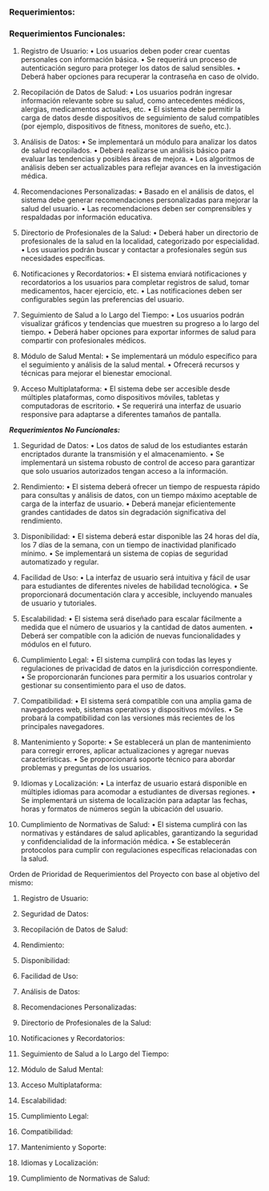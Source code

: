 ### Requerimientos:

### Requerimientos Funcionales:

1.	Registro de Usuario:
•	Los usuarios deben poder crear cuentas personales con información básica.
•	Se requerirá un proceso de autenticación seguro para proteger los datos de salud sensibles.
•	Deberá haber opciones para recuperar la contraseña en caso de olvido.

2.	Recopilación de Datos de Salud:
•	Los usuarios podrán ingresar información relevante sobre su salud, como antecedentes médicos, alergias, medicamentos actuales, etc.
•	El sistema debe permitir la carga de datos desde dispositivos de seguimiento de salud compatibles (por ejemplo, dispositivos de fitness, monitores de sueño, etc.).

3.	Análisis de Datos:
•	Se implementará un módulo para analizar los datos de salud recopilados.
•	Deberá realizarse un análisis básico para evaluar las tendencias y posibles áreas de mejora.
•	Los algoritmos de análisis deben ser actualizables para reflejar avances en la investigación médica.

4.	Recomendaciones Personalizadas:
•	Basado en el análisis de datos, el sistema debe generar recomendaciones personalizadas para mejorar la salud del usuario.
•	Las recomendaciones deben ser comprensibles y respaldadas por información educativa.

5.	Directorio de Profesionales de la Salud:
•	Deberá haber un directorio de profesionales de la salud en la localidad, categorizado por especialidad.
•	Los usuarios podrán buscar y contactar a profesionales según sus necesidades específicas.

6.	Notificaciones y Recordatorios:
•	El sistema enviará notificaciones y recordatorios a los usuarios para completar registros de salud, tomar medicamentos, hacer ejercicio, etc.
•	Las notificaciones deben ser configurables según las preferencias del usuario.

7.	Seguimiento de Salud a lo Largo del Tiempo:
•	Los usuarios podrán visualizar gráficos y tendencias que muestren su progreso a lo largo del tiempo.
•	Deberá haber opciones para exportar informes de salud para compartir con profesionales médicos.

8.	Módulo de Salud Mental:
•	Se implementará un módulo específico para el seguimiento y análisis de la salud mental.
•	Ofrecerá recursos y técnicas para mejorar el bienestar emocional.

9.	Acceso Multiplataforma:
•	El sistema debe ser accesible desde múltiples plataformas, como dispositivos móviles, tabletas y computadoras de escritorio.
•	Se requerirá una interfaz de usuario responsive para adaptarse a diferentes tamaños de pantalla.


***Requerimientos No Funcionales:***

1.	Seguridad de Datos:
•	Los datos de salud de los estudiantes estarán encriptados durante la transmisión y el almacenamiento.
•	Se implementará un sistema robusto de control de acceso para garantizar que solo usuarios autorizados tengan acceso a la información.

2.	Rendimiento:
•	El sistema deberá ofrecer un tiempo de respuesta rápido para consultas y análisis de datos, con un tiempo máximo aceptable de carga de la interfaz de usuario.
•	Deberá manejar eficientemente grandes cantidades de datos sin degradación significativa del rendimiento.

3.	Disponibilidad:
•	El sistema deberá estar disponible las 24 horas del día, los 7 días de la semana, con un tiempo de inactividad planificado mínimo.
•	Se implementará un sistema de copias de seguridad automatizado y regular.

4.	Facilidad de Uso:
•	La interfaz de usuario será intuitiva y fácil de usar para estudiantes de diferentes niveles de habilidad tecnológica.
•	Se proporcionará documentación clara y accesible, incluyendo manuales de usuario y tutoriales.

5.	Escalabilidad:
•	El sistema será diseñado para escalar fácilmente a medida que el número de usuarios y la cantidad de datos aumenten.
•	Deberá ser compatible con la adición de nuevas funcionalidades y módulos en el futuro.

6.	Cumplimiento Legal:
•	El sistema cumplirá con todas las leyes y regulaciones de privacidad de datos en la jurisdicción correspondiente.
•	Se proporcionarán funciones para permitir a los usuarios controlar y gestionar su consentimiento para el uso de datos.

7.	Compatibilidad:
•	El sistema será compatible con una amplia gama de navegadores web, sistemas operativos y dispositivos móviles.
•	Se probará la compatibilidad con las versiones más recientes de los principales navegadores.

8.	Mantenimiento y Soporte:
•	Se establecerá un plan de mantenimiento para corregir errores, aplicar actualizaciones y agregar nuevas características.
•	Se proporcionará soporte técnico para abordar problemas y preguntas de los usuarios.

9.	Idiomas y Localización:
•	La interfaz de usuario estará disponible en múltiples idiomas para acomodar a estudiantes de diversas regiones.
•	Se implementará un sistema de localización para adaptar las fechas, horas y formatos de números según la ubicación del usuario.

10.	Cumplimiento de Normativas de Salud:
•	El sistema cumplirá con las normativas y estándares de salud aplicables, garantizando la seguridad y confidencialidad de la información médica.
•	Se establecerán protocolos para cumplir con regulaciones específicas relacionadas con la salud.


Orden de Prioridad de Requerimientos del Proyecto con base al objetivo del mismo:
1.	Registro de Usuario:

2.	Seguridad de Datos:

3.	Recopilación de Datos de Salud:

4.	Rendimiento:

5.	Disponibilidad:

6.	Facilidad de Uso:

7.	Análisis de Datos:

8.	Recomendaciones Personalizadas:

9.	Directorio de Profesionales de la Salud:

10.	Notificaciones y Recordatorios:

11.	Seguimiento de Salud a lo Largo del Tiempo:

12.	Módulo de Salud Mental:

13.	Acceso Multiplataforma:

14.	Escalabilidad:

15.	Cumplimiento Legal:

16.	Compatibilidad:

17.	Mantenimiento y Soporte:

18.	Idiomas y Localización:

19.	Cumplimiento de Normativas de Salud:

